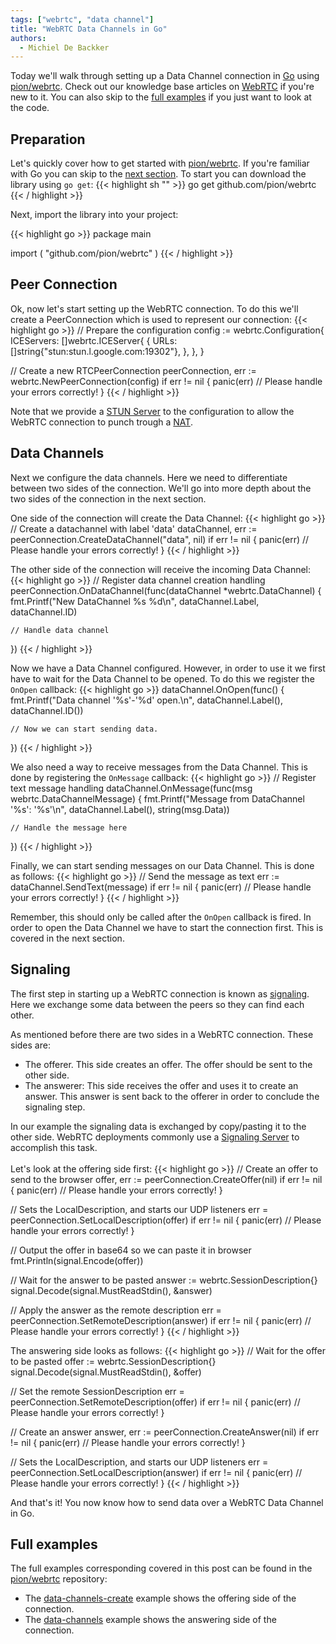 ```yaml
---
tags: ["webrtc", "data channel"]
title: "WebRTC Data Channels in Go"
authors:
  - Michiel De Backker
---
```


Today we'll walk through setting up a Data Channel connection in [Go](https://golang.org/) using [pion/webrtc](https://github.com/pion/webrtc). Check out our knowledge base articles on [WebRTC](/knowledge-base/webrtc/) if you're new to it. You can also skip to the [full examples](#full-examples) if you just want to look at the code.

## Preparation
Let's quickly cover how to get started with [pion/webrtc](https://github.com/pion/webrtc). If you're familiar with Go you can skip to the [next section](#peer-connection). To start you can download the library using `go get`:
{{< highlight sh "" >}}
go get github.com/pion/webrtc
{{< / highlight >}}

Next, import the library into your project:

{{< highlight go >}}
package main

import (
	"github.com/pion/webrtc"
)
{{< / highlight >}}

## Peer Connection
Ok, now let's start setting up the WebRTC connection. To do this we'll create a PeerConnection which is used to represent our connection:
{{< highlight go >}}
// Prepare the configuration
config := webrtc.Configuration{
    ICEServers: []webrtc.ICEServer{
        {
            URLs: []string{"stun:stun.l.google.com:19302"},
        },
    },
}

// Create a new RTCPeerConnection
peerConnection, err := webrtc.NewPeerConnection(config)
if err != nil {
    panic(err) // Please handle your errors correctly!
}
{{< / highlight >}}

Note that we provide a [STUN Server](/knowledge-base/webrtc/webrtc-architecture/#stun-server) to the configuration to allow the WebRTC connection to punch trough a [NAT](/knowledge-base/webrtc/webrtc-intro/#network-address-translation).

## Data Channels
Next we configure the data channels. Here we need to differentiate between two sides of the connection. We'll go into more depth about the two sides of the connection in the next section.

One side of the connection will create the Data Channel:
{{< highlight go >}}
// Create a datachannel with label 'data'
dataChannel, err := peerConnection.CreateDataChannel("data", nil)
if err != nil {
    panic(err) // Please handle your errors correctly!
}
{{< / highlight >}}

The other side of the connection will receive the incoming Data Channel:
{{< highlight go >}}
// Register data channel creation handling
peerConnection.OnDataChannel(func(dataChannel *webrtc.DataChannel) {
    fmt.Printf("New DataChannel %s %d\n", dataChannel.Label, dataChannel.ID)

    // Handle data channel
})
{{< / highlight >}}

Now we have a Data Channel configured. However, in order to use it we first have to wait for the Data Channel to be opened. To do this we register the `OnOpen` callback:
{{< highlight go >}}
dataChannel.OnOpen(func() {
    fmt.Printf("Data channel '%s'-'%d' open.\n", dataChannel.Label(), dataChannel.ID())

    // Now we can start sending data.
})
{{< / highlight >}}

We also need a way to receive messages from the Data Channel. This is done by registering the `OnMessage` callback:
{{< highlight go >}}
// Register text message handling
dataChannel.OnMessage(func(msg webrtc.DataChannelMessage) {
    fmt.Printf("Message from DataChannel '%s': '%s'\n", dataChannel.Label(), string(msg.Data))

    // Handle the message here
})
{{< / highlight >}}

Finally, we can start sending messages on our Data Channel. This is done as follows:
{{< highlight go >}}
// Send the message as text
err := dataChannel.SendText(message)
if err != nil {
    panic(err) // Please handle your errors correctly!
}
{{< / highlight >}}

Remember, this should only be called after the `OnOpen` callback is fired. In order to open the Data Channel we have to start the connection first. This is covered in the next section.

## Signaling
The first step in starting up a WebRTC connection is known as [signaling](/knowledge-base/webrtc/webrtc-intro/#signaling). Here we exchange some data between the peers so they can find each other.

As mentioned before there are two sides in a WebRTC connection. These sides are:

- The offerer. This side creates an offer. The offer should be sent to the other side.
- The answerer: This side receives the offer and uses it to create an answer. This answer is sent back to the offerer in order to conclude the signaling step.

In our example the signaling data is exchanged by copy/pasting it to the other side. WebRTC deployments commonly use a [Signaling Server](/knowledge-base/webrtc-basics/architecture/#signaling-server) to accomplish this task.
<br><br>
Let's look at the offering side first:
{{< highlight go >}}
// Create an offer to send to the browser
offer, err := peerConnection.CreateOffer(nil)
if err != nil {
    panic(err) // Please handle your errors correctly!
}

// Sets the LocalDescription, and starts our UDP listeners
err = peerConnection.SetLocalDescription(offer)
if err != nil {
    panic(err) // Please handle your errors correctly!
}

// Output the offer in base64 so we can paste it in browser
fmt.Println(signal.Encode(offer))

// Wait for the answer to be pasted
answer := webrtc.SessionDescription{}
signal.Decode(signal.MustReadStdin(), &answer)

// Apply the answer as the remote description
err = peerConnection.SetRemoteDescription(answer)
if err != nil {
    panic(err)  // Please handle your errors correctly!
}
{{< / highlight >}}

The answering side looks as follows:
{{< highlight go >}}
// Wait for the offer to be pasted
offer := webrtc.SessionDescription{}
signal.Decode(signal.MustReadStdin(), &offer)

// Set the remote SessionDescription
err = peerConnection.SetRemoteDescription(offer)
if err != nil {
    panic(err)  // Please handle your errors correctly!
}

// Create an answer
answer, err := peerConnection.CreateAnswer(nil)
if err != nil {
    panic(err)  // Please handle your errors correctly!
}

// Sets the LocalDescription, and starts our UDP listeners
err = peerConnection.SetLocalDescription(answer)
if err != nil {
    panic(err)  // Please handle your errors correctly!
}
{{< / highlight >}}

And that's it! You now know how to send data over a WebRTC Data Channel in Go.

## Full examples
The full examples corresponding covered in this post can be found in the [pion/webrtc](https://github.com/pion/webrtc) repository:

- The [data-channels-create](https://github.com/pion/webrtc/tree/master/examples/data-channels-create) example shows the offering side of the connection.
- The [data-channels](https://github.com/pion/webrtc/tree/master/examples/data-channels) example shows the answering side of the connection.
